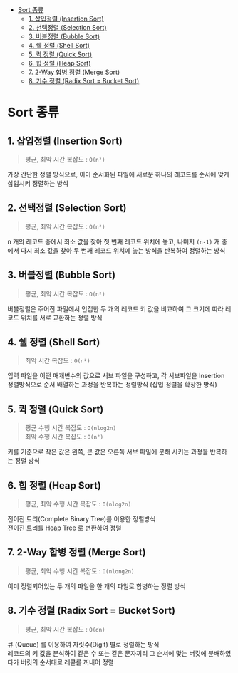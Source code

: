 - [Sort 종류](#sort-종류)
  - [1. 삽입정렬 (Insertion Sort)](#1-삽입정렬-insertion-sort)
  - [2. 선택정렬 (Selection Sort)](#2-선택정렬-selection-sort)
  - [3. 버블정렬 (Bubble Sort)](#3-버블정렬-bubble-sort)
  - [4. 쉘 정렬 (Shell Sort)](#4-쉘-정렬-shell-sort)
  - [5. 퀵 정렬 (Quick Sort)](#5-퀵-정렬-quick-sort)
  - [6. 힙 정렬 (Heap Sort)](#6-힙-정렬-heap-sort)
  - [7. 2-Way 합병 정렬 (Merge Sort)](#7-2-way-합병-정렬-merge-sort)
  - [8. 기수 정렬 (Radix Sort = Bucket Sort)](#8-기수-정렬-radix-sort--bucket-sort)

# Sort 종류

## 1. 삽입정렬 (Insertion Sort)

> 평균, 최악 시간 복잡도 : `O(n²)`

가장 간단한 정렬 방식으로, 이미 순서화된 파일에 새로운 하나의 레코드를 순서에 맞게 삽입시켜 정렬하는 방식


## 2. 선택정렬 (Selection Sort)

> 평균, 최악 시간 복잡도 : `O(n²)`

n 개의 레코드 중에서 최소 값을 찾아 첫 번째 레코드 위치에 놓고, 나머지 `(n-1)` 개 중에서 다시 최소 값을 찾아 두 번째 레코드 위치에 놓는 방식을 반복하여 정렬하는 방식


## 3. 버블정렬 (Bubble Sort)

> 평균, 최악 시간 복잡도 : `O(n²)`

버블정렬은 주어진 파일에서 인접한 두 개의 레코드 키 값을 비교하여 그 크기에 따라 레코드 위치를 서로 교환하는 정렬 방식

## 4. 쉘 정렬 (Shell Sort)

> 최악 시간 복잡도 : `O(n²)`

입력 파일을 어떤 매개변수의 값으로 서브 파일을 구성하고, 각 서브파일을 Insertion 정렬방식으로 순서 배열하는 과정을 반복하는 정렬방식 (삽입 정렬을 확장한 방식)

## 5. 퀵 정렬 (Quick Sort)

> 평균 수행 시간 복잡도 : `O(nlog2n)` \
> 최악 수행 시간 복잡도 : `O(n²)`

키를 기준으로 작은 값은 왼쪽, 큰 값은 오른쪽 서브 파일에 분해 시키는 과정을 반복하는 정렬 방식

## 6. 힙 정렬 (Heap Sort)

> 평균, 최악 수행 시간 복잡도 : `O(nlog2n)`

전이진 트리(Complete Binary Tree)를 이용한 정렬방식 \
전이진 트리를 Heap Tree 로 변환하여 정렬

## 7. 2-Way 합병 정렬 (Merge Sort)

> 평균, 최악 수행 시간 복잡도 : `O(nlong2n)`

이미 정렬되어있는 두 개의 파일을 한 개의 파일로 합병하는 정렬 방식

## 8. 기수 정렬 (Radix Sort = Bucket Sort)

> 평균, 최악 시간 복잡도 : `O(dn)`

큐 (Queue) 를 이용하여 자릿수(Digit) 별로 정렬하는 방식 \
레코드의 키 값을 분석하여 같은 수 또는 같은 문자끼리 그 순서에 맞는 버킷에 분배하였다가 버킷의 순서대로 레콛를 꺼내어 정렬

